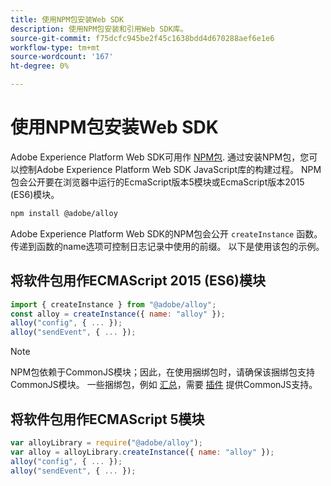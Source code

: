 ```yaml
---
title: 使用NPM包安装Web SDK
description: 使用NPM包安装和引用Web SDK库。
source-git-commit: f75dcfc945be2f45c1638bdd4d670288aef6e1e6
workflow-type: tm+mt
source-wordcount: '167'
ht-degree: 0%

---
```



# 使用NPM包安装Web SDK

Adobe Experience Platform Web SDK可用作 [NPM包](https://www.npmjs.com). 通过安装NPM包，您可以控制Adobe Experience Platform Web SDK JavaScript库的构建过程。 NPM包会公开要在浏览器中运行的EcmaScript版本5模块或EcmaScript版本2015 (ES6)模块。

```bash
npm install @adobe/alloy
```

Adobe Experience Platform Web SDK的NPM包会公开 `createInstance` 函数。 传递到函数的name选项可控制日志记录中使用的前缀。 以下是使用该包的示例。

## 将软件包用作ECMAScript 2015 (ES6)模块

```js
import { createInstance } from "@adobe/alloy";
const alloy = createInstance({ name: "alloy" });
alloy("config", { ... });
alloy("sendEvent", { ... });
```

>[!NOTE]
>
>NPM包依赖于CommonJS模块；因此，在使用捆绑包时，请确保该捆绑包支持CommonJS模块。 一些捆绑包，例如 [汇总](https://rollupjs.org)，需要 [插件](https://www.npmjs.com/package/@rollup/plugin-commonjs) 提供CommonJS支持。

## 将软件包用作ECMAScript 5模块

```js
var alloyLibrary = require("@adobe/alloy");
var alloy = alloyLibrary.createInstance({ name: "alloy" });
alloy("config", { ... });
alloy("sendEvent", { ... });
```
